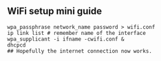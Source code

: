 ## WiFi setup mini guide

```shell
wpa_passphrase network_name password > wifi.conf
ip link list # remember name of the interface
wpa_supplicant -i ifname -cwifi.conf &
dhcpcd
## Hopefully the internet connection now works.
```
